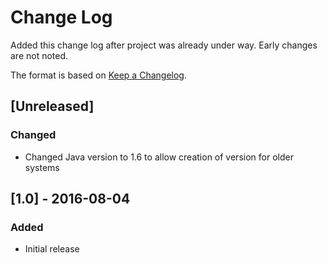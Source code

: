 # Change Log
Added this change log after project was already under way.  Early changes are not noted.

The format is based on [Keep a Changelog](http://keepachangelog.com/).

## [Unreleased]
### Changed
- Changed Java version to 1.6 to allow creation of version for older systems

## [1.0] - 2016-08-04
### Added
- Initial release
